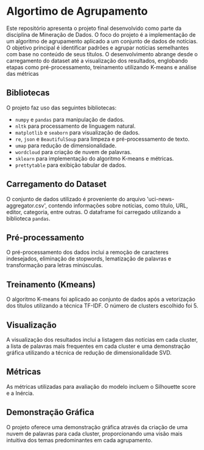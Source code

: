 # Algortimo de Agrupamento

Este repositório apresenta o projeto final desenvolvido como parte da disciplina de Mineração de Dados. O foco do projeto é a implementação de um algoritmo de agrupamento aplicado a um conjunto de dados de notícias. O objetivo principal é identificar padrões e agrupar notícias semelhantes com base no conteúdo de seus títulos. O desenvolvimento abrange desde o carregamento do dataset até a visualização dos resultados, englobando etapas como pré-processamento, treinamento utilizando K-means e análise das métricas

## Bibliotecas

O projeto faz uso das seguintes bibliotecas:

- `numpy` e `pandas` para manipulação de dados.
- `nltk` para processamento de linguagem natural.
- `matplotlib` e `seaborn` para visualização de dados.
- `re`, `json` e `BeautifulSoup` para limpeza e pré-processamento de texto.
- `umap` para redução de dimensionalidade.
- `wordcloud` para criação de nuvem de palavras.
- `sklearn` para implementação do algoritmo K-means e métricas.
- `prettytable` para exibição tabular de dados.

## Carregamento do Dataset

O conjunto de dados utilizado é proveniente do arquivo 'uci-news-aggregator.csv', contendo informações sobre notícias, como título, URL, editor, categoria, entre outras. O dataframe foi carregado utilizando a biblioteca `pandas`.

## Pré-processamento

O pré-processamento dos dados inclui a remoção de caracteres indesejados, eliminação de stopwords, lematização de palavras e transformação para letras minúsculas.

## Treinamento (Kmeans)

O algoritmo K-means foi aplicado ao conjunto de dados após a vetorização dos títulos utilizando a técnica TF-IDF. O número de clusters escolhido foi 5.

## Visualização

A visualização dos resultados inclui a listagem das notícias em cada cluster, a lista de palavras mais frequentes em cada cluster e uma demonstração gráfica utilizando a técnica de redução de dimensionalidade SVD.

## Métricas

As métricas utilizadas para avaliação do modelo incluem o Silhouette score e a Inércia.

## Demonstração Gráfica

O projeto oferece uma demonstração gráfica através da criação de uma nuvem de palavras para cada cluster, proporcionando uma visão mais intuitiva dos temas predominantes em cada agrupamento.
